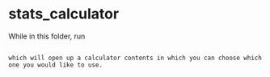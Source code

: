 # stats_calculator

While in this folder, run

```python3 -i calc.py'''

which will open up a calculator contents in which you can choose which one you would like to use.
